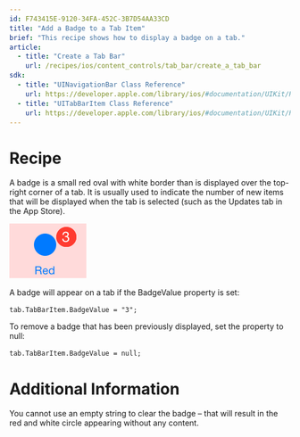 ```yaml
---
id: F743415E-9120-34FA-452C-3B7D54AA33CD
title: "Add a Badge to a Tab Item"
brief: "This recipe shows how to display a badge on a tab."
article:
  - title: "Create a Tab Bar" 
    url: /recipes/ios/content_controls/tab_bar/create_a_tab_bar
sdk:
  - title: "UINavigationBar Class Reference" 
    url: https://developer.apple.com/library/ios/#documentation/UIKit/Reference/UINavigationBar_Class/Reference/UINavigationBar.html
  - title: "UITabBarItem Class Reference" 
    url: https://developer.apple.com/library/ios/#documentation/UIKit/Reference/UITabBarItem_Class/Reference/Reference.html
---
```


<a name="Recipe" class="injected"></a>


# Recipe

A badge is a small red oval with white border than is displayed over the
top-right corner of a tab. It is usually used to indicate the number of new
items that will be displayed when the tab is selected (such as the Updates tab
in the App Store).

 ![](Images/Picture_1.png)

A badge will appear on a tab if the BadgeValue property is set:

```
tab.TabBarItem.BadgeValue = "3";
```

To remove a badge that has been previously displayed, set the property to
null:

```
tab.TabBarItem.BadgeValue = null;
```

 <a name="Additional_Information" class="injected"></a>


# Additional Information

You cannot use an empty string to clear the badge – that will result in the
red and white circle appearing without any content.
